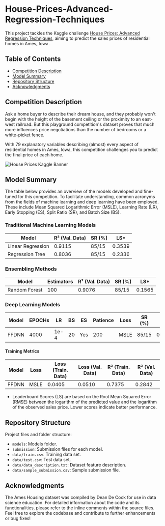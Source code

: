 # House-Prices-Advanced-Regression-Techniques
This project tackles the Kaggle challenge [House Prices: Advanced Regression Techniques](https://www.kaggle.com/competitions/house-prices-advanced-regression-techniques), aiming to predict the sales prices of residential homes in Ames, Iowa. 


## Table of Contents
- [Competition Description](#competition-description)
- [Model Summary](#model-summary)
- [Repository Structure](#repository-structure)
- [Acknowledgments](#acknowledgments)

## Competition Description
Ask a home buyer to describe their dream house, and they probably won't begin with the height of the basement ceiling or the proximity to an east-west railroad. But this playground competition's dataset proves that much more influences price negotiations than the number of bedrooms or a white-picket fence.

With 79 explanatory variables describing (almost) every aspect of residential homes in Ames, Iowa, this competition challenges you to predict the final price of each home.

![House Prices Kaggle Banner](https://storage.googleapis.com/kaggle-media/competitions/House%20Prices/kaggle_5407_media_housesbanner.png)


## Model Summary

The table below provides an overview of the models developed and fine-tuned for this competition. To facilitate understanding, common acronyms from the fields of machine learning and deep learning have been employed. These include Mean Squared Logarithmic Error (MSLE), Learning Rate (LR), Early Stopping (ES), Split Ratio (SR), and Batch Size (BS).

### Traditional Machine Learning Models

| Model              | R² (Val. Data) | SR (%) | LS*   |
|--------------------|----------------|--------|-------|
| Linear Regression  | 0.9115        | 85/15  | 0.3539 |
| Regression Tree    | 0.8036        | 85/15  | 0.2336 |

### Ensembling Methods

| Model          | Estimators | R² (Val. Data) | SR (%) | LS*   |
|----------------|------------|----------------|--------|-------|
| Random Forest  | 100        | 0.9076       | 85/15  | 0.1565 |

### Deep Learning Models

| Model   | EPOCHs | LR   | BS  | ES  | Patience | Loss | SR (%) | LS*   |
|---------|--------|------|-----|-----|----------|------|--------|-------|
| FFDNN   | 4000   | 1e-4 | 20  | Yes | 200      | MSLE | 85/15 | 0.2133 |

#### Training Metrics

| Model   | Loss | Loss (Train. Data) | Loss (Val. Data) | R² (Train. Data) | R² (Val. Data) |
|---------|------|--------------------|------------------|-------------------|----------------|
| FFDNN   | MSLE | 0.0405             | 0.0510           | 0.7375            | 0.2842         |

* Leaderboard Scores (LS) are based on the Root Mean Squared Error (RMSE) between the logarithm of the predicted value and the logarithm of the observed sales price. Lower scores indicate better performance.


## Repository Structure

Project files and folder structure:
- `models`: Models folder.
- `submission`: Submission files for each model.
- `data/train.csv`: Training data set.
- `data/test.csv`: Test data set.
- `data/data_description.txt`: Dataset feature description.
- `data/sample_submission.csv`: Sample submission file.

## Acknowledgments

The Ames Housing dataset was compiled by Dean De Cock for use in data science education. For detailed information about the code and its functionalities, please refer to the inline comments within the source files. Feel free to explore the codebase and contribute to further enhancements or bug fixes!
